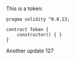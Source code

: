 This is a token: 

```
pragma solidity ^0.8.13;

contract Token {
    constructor() { }
}

```

Another update 127